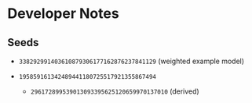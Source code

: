 # Developer Notes

## Seeds

- `338292991403610879306177162876237841129` (weighted example model)

- `195859161342489441180725517921355867494`
  - `296172899539013093395625120659970137010` (derived)
